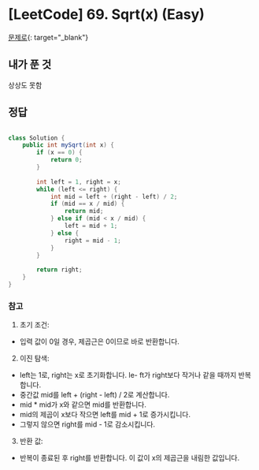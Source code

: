 # [LeetCode] 69. Sqrt(x) (Easy)

[문제로](https://leetcode.com/problems/sqrtx/){: target="_blank"}

## 내가 푼 것
상상도 못함 
 
## 정답
``` java

class Solution {
    public int mySqrt(int x) {
        if (x == 0) {
            return 0;
        }
        
        int left = 1, right = x;
        while (left <= right) {
            int mid = left + (right - left) / 2;
            if (mid == x / mid) {
                return mid;
            } else if (mid < x / mid) {
                left = mid + 1;
            } else {
                right = mid - 1;
            }
        }
        
        return right;
    }
}
```

### 참고
1. 초기 조건:
- 입력 값이 0일 경우, 제곱근은 0이므로 바로 반환합니다.
2. 이진 탐색:
- left는 1로, right는 x로 초기화합니다.
le- ft가 right보다 작거나 같을 때까지 반복합니다.
- 중간값 mid를 left + (right - left) / 2로 계산합니다.
- mid * mid가 x와 같으면 mid를 반환합니다.
- mid의 제곱이 x보다 작으면 left를 mid + 1로 증가시킵니다.
- 그렇지 않으면 right를 mid - 1로 감소시킵니다.
3. 반환 값:
- 반복이 종료된 후 right를 반환합니다. 이 값이 x의 제곱근을 내림한 값입니다.